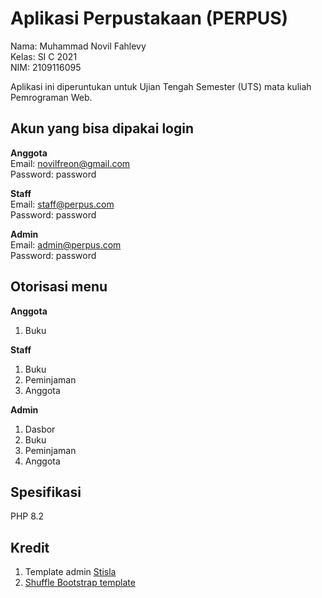 # Aplikasi Perpustakaan (PERPUS)

Nama: Muhammad Novil Fahlevy <br>
Kelas: SI C 2021 <br>
NIM: 2109116095

<p>Aplikasi ini diperuntukan untuk Ujian Tengah Semester (UTS) mata kuliah Pemrograman Web.</p>

## Akun yang bisa dipakai login
**Anggota** <br>
Email: novilfreon@gmail.com <br>
Password: password

**Staff** <br>
Email: staff@perpus.com <br>
Password: password

**Admin** <br>
Email: admin@perpus.com <br>
Password: password

## Otorisasi menu
**Anggota**
1. Buku
   
**Staff**
1. Buku
2. Peminjaman
3. Anggota

**Admin**
1. Dasbor
2. Buku
3. Peminjaman
4. Anggota

## Spesifikasi
PHP 8.2

## Kredit
1. Template admin [Stisla](https://demo.getstisla.com)
2. [Shuffle Bootstrap template](https://bootstrapmade.com/demo/Shuffle)
